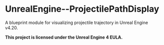 # UnrealEngine--ProjectilePathDisplay

A blueprint module for visualizing projectile trajectory in Unreal Engine v4.20.

**This project is licensed under the Unreal Engine 4 EULA.**
